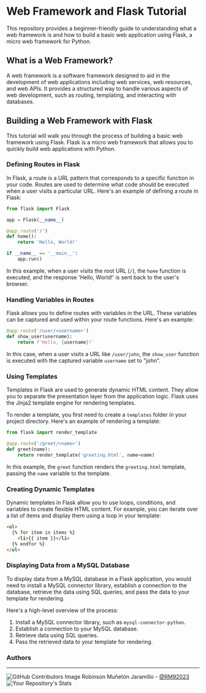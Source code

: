 # Web Framework and Flask Tutorial

This repository provides a beginner-friendly guide to understanding what a web framework is and how to build a basic web application using Flask, a micro web framework for Python.

## What is a Web Framework?

A web framework is a software framework designed to aid in the development of web applications including web services, web resources, and web APIs. It provides a structured way to handle various aspects of web development, such as routing, templating, and interacting with databases.

## Building a Web Framework with Flask

This tutorial will walk you through the process of building a basic web framework using Flask. Flask is a micro web framework that allows you to quickly build web applications with Python.

### Defining Routes in Flask

In Flask, a route is a URL pattern that corresponds to a specific function in your code. Routes are used to determine what code should be executed when a user visits a particular URL. Here's an example of defining a route in Flask:

```python
from flask import Flask

app = Flask(__name__)

@app.route('/')
def home():
    return 'Hello, World!'

if __name__ == '__main__':
    app.run()
```

In this example, when a user visits the root URL (`/`), the `home` function is executed, and the response 'Hello, World!' is sent back to the user's browser.

### Handling Variables in Routes

Flask allows you to define routes with variables in the URL. These variables can be captured and used within your route functions. Here's an example:

```python
@app.route('/user/<username>')
def show_user(username):
    return f'Hello, {username}!'
```

In this case, when a user visits a URL like `/user/john`, the `show_user` function is executed with the captured variable `username` set to "john".

### Using Templates

Templates in Flask are used to generate dynamic HTML content. They allow you to separate the presentation layer from the application logic. Flask uses the Jinja2 template engine for rendering templates.

To render a template, you first need to create a `templates` folder in your project directory. Here's an example of rendering a template:

```python
from flask import render_template

@app.route('/greet/<name>')
def greet(name):
    return render_template('greeting.html', name=name)
```

In this example, the `greet` function renders the `greeting.html` template, passing the `name` variable to the template.

### Creating Dynamic Templates

Dynamic templates in Flask allow you to use loops, conditions, and variables to create flexible HTML content. For example, you can iterate over a list of items and display them using a loop in your template:

```html
<ul>
  {% for item in items %}
    <li>{{ item }}</li>
  {% endfor %}
</ul>
```

### Displaying Data from a MySQL Database

To display data from a MySQL database in a Flask application, you would need to install a MySQL connector library, establish a connection to the database, retrieve the data using SQL queries, and pass the data to your template for rendering.

Here's a high-level overview of the process:

1. Install a MySQL connector library, such as `mysql-connector-python`.
2. Establish a connection to your MySQL database.
3. Retrieve data using SQL queries.
4. Pass the retrieved data to your template for rendering.



### **Authors**
--- 

![GitHub Contributors Image](https://contrib.rocks/image?repo=RM92023/holbertonschool-low_level_programming)
Robinson Muñetón Jaramillo - <a href="https://github.com/RM92023" target="_blank"> @RM92023</a> ![Your Repository's Stats](https://github-readme-stats.vercel.app/api?username=RM92023&show_icons=true)

